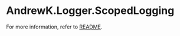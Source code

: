 # AndrewK.Logger.ScopedLogging

For more information, refer to [README](AndrewK.Logger.ScopedLogging/README.md).
